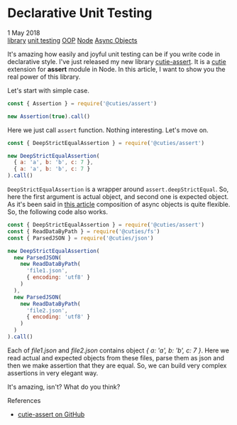 # Declarative Unit Testing

<div class="date">1 May 2018</div>

<div class="tags">
  <a class="tag" href="/../tags/library">library</a>
  <a class="tag" href="/../tags/unittesting">unit testing</a>
  <a class="tag" href="/../tags/oop">OOP</a>
  <a class="tag" href="/../tags/node">Node</a>
  <a class="tag" href="/../tags/asyncobjects">Async Objects</a>
</div>

It's amazing how easily and joyful unit testing can be if you write code in declarative style. I've just released my new library [cutie-assert](https://github.com/Guseyn/cutie-assert). It is a [cutie](https://github.com/Guseyn/cutie) extension for **assert** module in Node. In this article, I want to show you the real power of this library.

Let's start with simple case.

```js
const { Assertion } = require('@cuties/assert')

new Assertion(true).call()
```

Here we just call `assert` function. Nothing interesting. Let's move on.

```js
const { DeepStrictEqualAssertion } = require('@cuties/assert')

new DeepStrictEqualAssertion(
  { a: 'a', b: 'b', c: 7 },
  { a: 'a', b: 'b', c: 7 }
).call()
```

`DeepStrictEqualAssertion` is a wrapper around `assert.deepStrictEqual`. So, here the first argument is actual object, and second one is expected object. As it's been said in [this article](/../async-objects-instead-of-async-calls) composition of async objects is quite flexible. So, the following code also works.

```js
const { DeepStrictEqualAssertion } = require('@cuties/assert')
const { ReadDataByPath } = require('@cuties/fs')
const { ParsedJSON } = require('@cuties/json')

new DeepStrictEqualAssertion(
  new ParsedJSON(
    new ReadDataByPath(
      'file1.json',
      { encoding: 'utf8' }
    )
  ),
  new ParsedJSON(
    new ReadDataByPath(
      'file2.json',
      { encoding: 'utf8' }
    )
  )
).call()
```

Each of *file1.json* and *file2.json* contains object *{ a: 'a', b: 'b', c: 7 }*. Here we read actual and expected objects from these files, parse them as json and then we make assertion that they are equal. So, we can build very complex assertions in very elegant way.

It's amazing, isn't? What do you think?

<div class="refs">References</div>

* [cutie-assert on GitHub](https://github.com/Guseyn/cutie-assert)
